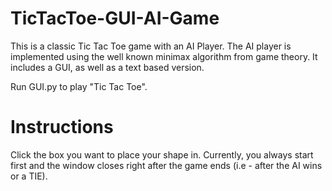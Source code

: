# TicTacToe-GUI-AI-Game
This is a classic Tic Tac Toe game with an AI Player. The AI player is implemented using the well known minimax algorithm from game theory. It includes a GUI, as well as a text based version.

Run GUI.py to play "Tic Tac Toe".

# Instructions
Click the box you want to place your shape in. Currently, you always start first and the window closes right after the game ends (i.e - after the AI wins or a TIE).
